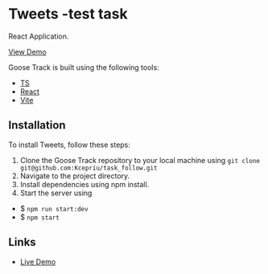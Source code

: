 # Tweets -test task

React Application.

[View Demo](https://famous-panda-95a4bb.netlify.app/)

Goose Track is built using the following tools:

- [TS](https://www.typescriptlang.org)
- [React](https://reactjs.org)
- [Vite](https://vitejs.dev)

## Installation

To install Tweets, follow these steps:

1. Clone the Goose Track repository to your local machine using `git clone git@github.com:Kcepriu/task_follow.git`
2. Navigate to the project directory.
3. Install dependencies using npm install.
4. Start the server using

- $ `npm run start:dev`
- $ `npm start`

## Links

- [Live Demo](https://famous-panda-95a4bb.netlify.app/)
